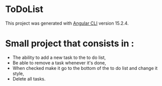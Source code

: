 # ToDoList

This project was generated with [Angular CLI](https://github.com/angular/angular-cli) version 15.2.4.

# Small project that consists in :

- The ability to add a new task to the to do list,
- Be able to remove a task whenever it's done,
- When checked make it go to the bottom of the to do list and change it style,
- Delete all tasks.
